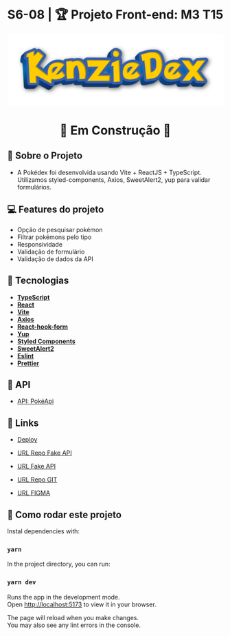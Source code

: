 <h1 align="center"> S6-08 | 🏆 Projeto Front-end: M3 T15 </h1>

<p align="center">
  <img  alt="Pokedex Logo" title="Pokedex" src="src\assets\kenzieDex2.png" />
</p>

<h1 align="center">
🚧 Em Construção 🚧
</h1>

## 🚀 Sobre o Projeto

- A Pokédex foi desenvolvida usando Vite + ReactJS + TypeScript. Utilizamos styled-components, Axios, SweetAlert2, yup para validar formulários.

## 💻 Features do projeto

- Opção de pesquisar pokémon
- Filtrar pokémons pelo tipo
- Responsividade
- Validação de formulário
- Validação de dados da API

## 🚀 Tecnologias

- **[TypeScript](https://www.typescriptlang.org/)**
- **[React](https://pt-br.reactjs.org/)**
- **[Vite](https://vitejs.dev/)**
- **[Axios](https://github.com/typicode/husky)**
- **[React-hook-form](https://www.npmjs.com/package/react-hook-form)**
- **[Yup](https://www.npmjs.com/package/yup)**
- **[Styled Components](https://styled-components.com/)**
- **[SweetAlert2](https://sweetalert2.github.io/#configuration/)**
- **[Eslint](https://eslint.org/)**
- **[Prettier](https://prettier.io/)**

## 🔨 API

- [API: PokéApi](https://pokeapi.co/)

## 📌 Links

- [Deploy](https://kenziedex.vercel.app/)

- [URL Repo Fake API](https://github.com/M3-T15-Projeto-Front-2023/KenzieDex-Json-server.git)

- [URL Fake API](#)

- [URL Repo GIT](https://github.com/M3-T15-Projeto-Front-2023/KenzieDex-M3-T15-Front-2023)

- [URL FIGMA](https://www.figma.com/file/ZzPF6iwsmz8AS0YloZbqyq/KenzieDex)

## 🍼 Como rodar este projeto

Instal dependencies with:

### `yarn`

In the project directory, you can run:

### `yarn dev`

Runs the app in the development mode.\
Open [http://localhost:5173](http://localhost:5173) to view it in your browser.

The page will reload when you make changes.\
You may also see any lint errors in the console.
